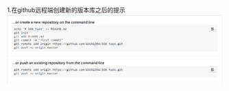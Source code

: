 1.在github远程端创建新的版本库之后的提示
![images](https://github.com/AXUN1994/github/blob/master/images/example.png)
